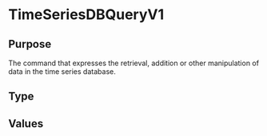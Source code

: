 # TimeSeriesDBQueryV1

## Purpose

<!-- --8<-- [start:purpose] -->
The command that expresses the retrieval, addition or other manipulation of data in the time series database.
<!-- --8<-- [end:purpose] -->

## Type

<!-- --8<-- [start:type] -->
<div class="type" markdown>


</div>
<!-- --8<-- [end:type] -->

## Values
